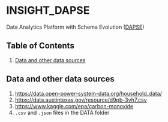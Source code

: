 # INSIGHT_DAPSE
Data Analytics Platform with Schema Evolution ([DAPSE](https://github.com/users/stevexenios/projects/6))

## Table of Contents
1. [Data and other data sources](README.md#data)

## Data and other data sources
1. https://data.open-power-system-data.org/household_data/
2. https://data.austintexas.gov/resource/d9pb-3vh7.csv
3. https://www.kaggle.com/epa/carbon-monoxide
4. `.csv` and `.json` files in the DATA folder
